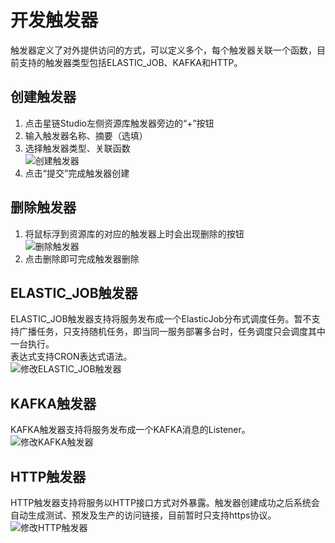 # 开发触发器
触发器定义了对外提供访问的方式，可以定义多个，每个触发器关联一个函数，目前支持的触发器类型包括ELASTIC_JOB、KAFKA和HTTP。  
## 创建触发器
1. 点击星链Studio左侧资源库触发器旁边的“+”按钮
2. 输入触发器名称、摘要（选填）
3. 选择触发器类型、关联函数  
![创建触发器](../../../../../image/Starlink/dev/create-trigger.png)
4. 点击“提交”完成触发器创建
## 删除触发器
1. 将鼠标浮到资源库的对应的触发器上时会出现删除的按钮   
![删除触发器](../../../../../image/Starlink/dev/delete-trigger.png)
2. 点击删除即可完成触发器删除
## ELASTIC_JOB触发器
ELASTIC_JOB触发器支持将服务发布成一个ElasticJob分布式调度任务。暂不支持广播任务，只支持随机任务，即当同一服务部署多台时，任务调度只会调度其中一台执行。  
表达式支持CRON表达式语法。  
![修改ELASTIC_JOB触发器](../../../../../image/Starlink/dev/edit-elastic-job-trigger.png)
## KAFKA触发器
KAFKA触发器支持将服务发布成一个KAFKA消息的Listener。  
![修改KAFKA触发器](../../../../../image/Starlink/dev/edit-kafka-trigger.png)
## HTTP触发器
HTTP触发器支持将服务以HTTP接口方式对外暴露。触发器创建成功之后系统会自动生成测试、预发及生产的访问链接，目前暂时只支持https协议。  
![修改HTTP触发器](../../../../../image/Starlink/dev/edit-http-trigger.png)
